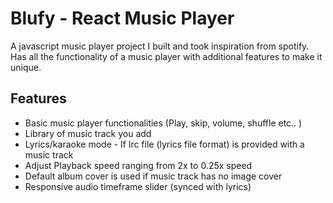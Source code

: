 # Blufy - React Music Player

A javascript music player project I built and took inspiration from spotify. Has all the functionality of a music player with additional features to make it unique. 

## Features

- Basic music player functionalities (Play, skip, volume, shuffle etc.. )
- Library of music track you add
- Lyrics/karaoke mode - If lrc file (lyrics file format) is provided with a music track
- Adjust Playback speed ranging from 2x to 0.25x speed
- Default album cover is used if music track has no image cover
- Responsive audio timeframe slider (synced with lyrics)
